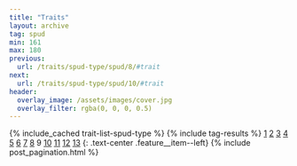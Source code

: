 ```yaml
---
title: "Traits"
layout: archive
tag: spud
min: 161
max: 180
previous:
  url: /traits/spud-type/spud/8/#trait
next:
  url: /traits/spud-type/spud/10/#trait
header:
  overlay_image: /assets/images/cover.jpg
  overlay_filter: rgba(0, 0, 0, 0.5)
---
```

{% include_cached trait-list-spud-type %}
{% include tag-results %}
[1](/traits/spud-type/spud/1/#trait) [2](/traits/spud-type/spud/2/#trait) [3](/traits/spud-type/spud/3/#trait) [4](/traits/spud-type/spud/4/#trait) [5](/traits/spud-type/spud/5/#trait) [6](/traits/spud-type/spud/6/#trait) [7](/traits/spud-type/spud/7/#trait) [8](/traits/spud-type/spud/8/#trait) 9 [10](/traits/spud-type/spud/10/#trait) [11](/traits/spud-type/spud/11/#trait) [12](/traits/spud-type/spud/12/#trait) [13](/traits/spud-type/spud/13/#trait) 
{: .text-center .feature__item--left}
{% include post_pagination.html %}
